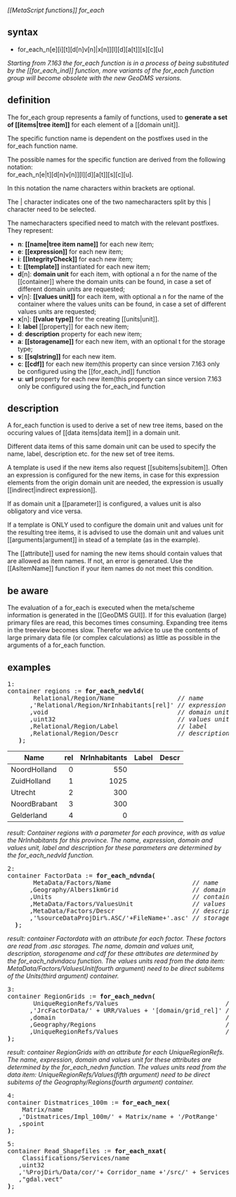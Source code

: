 *[[MetaScript functions]] for_each*

## syntax

- for_each_n[e][i][t][d[n]v[n]|x[n]][l][d][a[t]][s][c][u]

_Starting from 7.163 the for_each function is in a process of being substituted by the [[for_each_ind]] function, more variants of the for_each function group will become obsolete with the new GeoDMS versions._

## definition

The for_each group represents a family of functions, used to **generate a set of [[items|tree item]]** for each element of a [[domain unit]].

The specific function name is dependent on the postfixes used in the for_each function name.

The possible names for the specific function are derived from the following notation:<BR>
for_each_n[e|t][d[n]v[n]][l][d][a[t]][s][c][u].

In this notation the name characters within brackets are optional.

The | character indicates one of the two namecharacters split by this | character need to be selected.

The namecharacters specified need to match with the relevant postfixes.
They represent:

- **n**: **[[name|tree item name]]** for each new item;
- **e**: **[[expression]]** for each new item;
- **i**: **[[IntegrityCheck]]** for each new item;
- **t**: **[[template]]** instantiated for each new item;
- **d**\[n\]: **domain unit** for each item, with optional a n for the name of the [[container]] where the domain units can be found, in case a set of different domain units are requested;
- **v**\[n\]: **[[values unit]]** for each item, with optional a n for the name of the container where the values units can be found, in case a set of different values units are requested;
- **x**\[n\]: **[[value type]]** for the creating [[units|unit]].
- **l**: **label** [[property]] for each new item;
- **d**: **description** property for each new item;
- **a**: **[[storagename]]** for each new item, with an optional t for the storage type;
- **s**: **[[sqlstring]]** for each new item.
- **c**: **[[cdf]]** for each new item(this property can since version 7.163 only be configured using the [[for_each_ind]] function
- **u**: **url** property for each new item(this property can since version 7.163 only be configured using the for_each_ind function

## description

A for_each function is used to derive a set of new tree items, based on the occuring values of [[data items|data item]] in a domain unit.

Different data items of this same domain unit can be used to specify the name, label, description etc. for the new set of tree items.

A template is used if the new items also request [[subitems|subitem]]. Often an expression is configured for the new items, in case for this expression elements from the origin domain unit are needed, the expression is usually [[indirect|indirect expression]].

If as domain unit a [[parameter]] is configured, a values unit is also obligatory and vice versa.

If a template is ONLY used to configure the domain unit and values unit for the resulting tree items, it is advised to use the domain unit and values unit [[arguments|argument]] in stead of a template (as in the example).

The [[attribute]] used for naming the new items should contain values that are allowed as item names. If not, an error is generated. Use the [[AsItemName]] function if your item names do not meet this condition.




## be aware

The evaluation of a for_each is executed when the meta/scheme information is generated in the [[GeoDMS GUI]]. If for this evaluation (large) primary files are read, this becomes times consuming. Expanding tree items in the treeview becomes slow. Therefor we advice to use the contents of large primary data file (or complex calculations) as little as possible in the arguments of a for_each function.   

## examples

<pre>
1:
container regions := <B>for_each_nedvld(</B> 
       Relational/Region/Name                 <I>// name</I>
      ,'Relational/Region/NrInhabitants[rel]' <I>// expression</I>
      ,void                                   <I>// domain unit</I>
      ,uint32                                 <I>// values unit</I>
      ,Relational/Region/Label                <I>// label</I>
      ,Relational/Region/Descr                <I>// description</I>
   <B>)</B>;
</pre>

| Name         | rel | NrInhabitants | Label | Descr |
|--------------|----:|--------------:|-------|-------|
| NoordHolland | 0   | 550           |       |       |
| ZuidHolland  | 1   | 1025          |       |       |
| Utrecht      | 2   | 300           |       |       |
| NoordBrabant | 3   | 300           |       |       |
| Gelderland   | 4   | 0             |       |       |

*result: Container regions with a parameter for each province, with as value the NrInhabitants for this province. The name, expression, domain and values unit, label and description for these parameters are determined by the for_each_nedvld function.*

<pre>
2:
container FactorData := <B>for_each_ndvnda(</B> 
       MetaData/Factors/Name                      <I>// name</I>
      ,Geography/Albers1kmGrid                    <I>// domain unit</I>
      ,Units                                      <I>// container with configuration of values units</I>
      ,MetaData/Factors/ValuesUnit                <I>// values units</I>
      ,MetaData/Factors/Descr                     <I>// description</I>
      ,'%sourceDataProjDir%.ASC/'+FileName+'.asc' <I>// storage name</I>
  <B>)</B>;   
</pre>

*result: container Factordata with an attribute for each factor. These factors are read from .asc storages. The name, domain and values unit, description, storagename and cdf for these attributes are determined by the for_each_ndvndacu function. The values units read from the data item: MetaData/Factors/ValuesUnit(fourth argument) need to be direct subitems of the Units(third argument) container.*

<pre>
3:
container RegionGrids := <B>for_each_nedvn(</B>
       UniqueRegionRefs/Values                             <I>// name</I>
      ,'JrcFactorData/' + URR/Values + '[domain/grid_rel]' <I>// expression</I>
      ,domain                                              <I>// domain unit</I>
      ,Geography/Regions                                   <I>// container with configuration of values units</I>
      ,UniqueRegionRefs/Values                             <I>// values units</I>
<B>)</B>; 
</pre>

*result: container RegionGrids with an attribute for each UniqueRegionRefs. The name, expression, domain and values unit for these attributes are determined by the for_each_nedvn function. The values units read from the data item: UniqueRegionRefs/Values(fifth argument) need to be direct subitems of the Geography/Regions(fourth argument) container.*
<pre>
4:
container Distmatrices_100m := <B>for_each_nex(</B>
    Matrix/name
   ,'Distmatrices/Impl_100m/' + Matrix/name + '/PotRange'
   ,spoint
<B>)</B>;
</pre>

<pre>
5:
container Read_Shapefiles := <B>for_each_nxat(</B>
    Classifications/Services/name
   ,uint32
   ,'%ProjDir%/Data/cor/'+ Corridor_name +'/src/' + Services/name +'_' + Corridor_name +'_bb_200km.shp'
   ,"gdal.vect"
<B>)</B>;
</pre>
